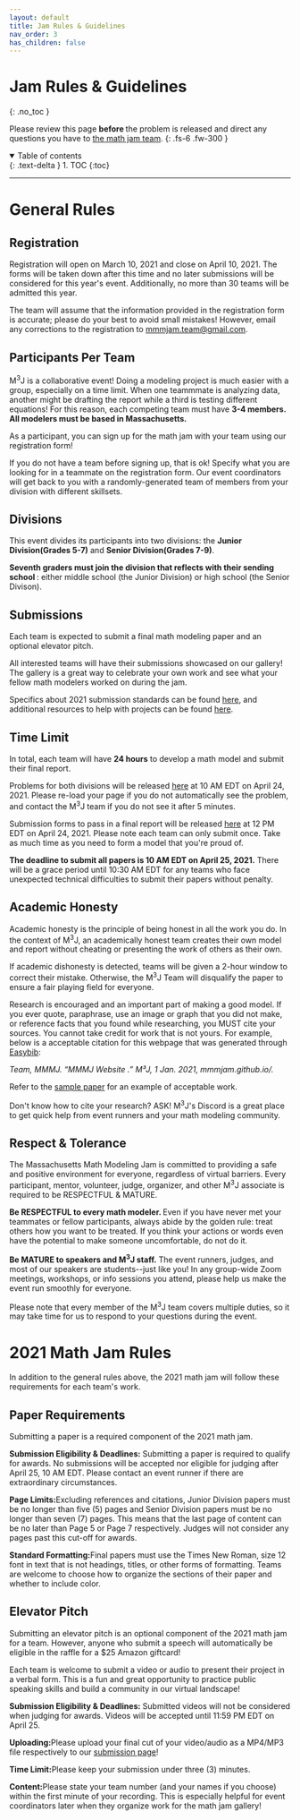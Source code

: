```yaml
---
layout: default
title: Jam Rules & Guidelines
nav_order: 3
has_children: false
---
```


# Jam Rules & Guidelines
{: .no_toc }

Please review this page <b> before </b> the problem is released and direct any questions you have to [the math jam team](mailto:mmmjam.team@gmail.com). 
{: .fs-6 .fw-300 }

<details open markdown="block">
  <summary>
    Table of contents
  </summary>
  {: .text-delta }
1. TOC
{:toc}
</details>

---

# General Rules


## Registration

Registration will open on March 10, 2021 and close on April 10, 2021. The forms will be taken down after this time and no later submissions will be considered for this year's event. Additionally, no more than 30 teams will be admitted this year.  

The team will assume that the information provided in the registration form is accurate; please do your best to avoid small mistakes! However, email any corrections to the registration to [mmmjam.team@gmail.com](mailto:mmmjam.team@gmail.com). 


## Participants Per Team

M<sup>3</sup>J is a collaborative event! Doing a modeling project is much easier with a group, especially on a time limit. When one teammmate is analyzing data, another might be drafting the report while a third is testing different equations! For this reason, each competing team must have <b> 3-4 members. All modelers must be based in Massachusetts.</b> 

As a participant, you can sign up for the math jam with your team using our registration form! 

If you do not have a team before signing up, that is ok! Specify what you are looking for in a teammate on the registration form. Our event coordinators will get back to you with a randomly-generated team of  members from your division with different skillsets.  

## Divisions

This event divides its participants into two divisions: the <b> Junior Division(Grades 5-7)</b> and <b> Senior Division(Grades 7-9)</b>. 

<b> Seventh graders must join the division that reflects with their sending school </b>: either middle school (the Junior Division) or high school (the Senior Divison).

## Submissions 

Each team is expected to submit a final math modeling paper and an optional elevator pitch. 

All interested teams will have their submissions showcased on our gallery! The gallery is a great way to celebrate your own work and see what your fellow math modelers worked on during the jam. 

Specifics about 2021 submission standards can be found [here](https://mmmjam.github.io/rules-and-guidelines/#2021-math-jam-rules), and additional resources to help with projects can be found [here](mmmjam.github.io/resources). 


## Time Limit

In total, each team will have <b>24 hours</b> to develop a math model and submit their final report. 

Problems for both divisions will be released [here](https://mmmjam.github.io/rules-2021/) at 10 AM EDT on April 24, 2021. Please re-load your page if you do not automatically see the problem, and contact the M<sup>3</sup>J team if you do not see it after 5 minutes. 

Submission forms to pass in a final report will be released [here](https://mmmjam.github.io/submission/) at 12 PM EDT on April 24, 2021. Please note each team can only submit once. Take as much time as you need to form a model that you're proud of.  

<b> The deadline to submit all papers is 10 AM EDT on April 25, 2021.</b> There will be a grace period until 10:30 AM EDT for any teams who face unexpected technical difficulties to submit their papers without penalty. 

## Academic Honesty

Academic honesty is the principle of being honest in all the work you do. In the context of M<sup>3</sup>J, an academically honest team creates their own model and report without cheating or presenting the work of others as their own. 

If academic dishonesty is detected, teams will be given a 2-hour window to correct their mistake. Otherwise, the M<sup>3</sup>J Team will disqualify the paper to ensure a fair playing field for everyone. 

Research is encouraged and an important part of making a good model. If you ever quote, paraphrase, use an image or graph that you did not make, or reference facts that you found while researching, you MUST cite your sources. You cannot take credit for work that is not yours. For example, below is a acceptable citation for this webpage that was generated through [Easybib](https://www.easybib.com/):

<i>Team, MMMJ. “MMMJ Website .” M³J, 1 Jan. 2021, mmmjam.github.io/. </i>

Refer to the [sample paper](https://mmmjam.github.io/resources/#sample-paper) for an example of acceptable work. 

Don't know how to cite your research? ASK! M<sup>3</sup>J's Discord is a great place to get quick help from event runners and your math modeling community. 

## Respect & Tolerance

The Massachusetts Math Modeling Jam is committed to providing a safe and positive environment for everyone, regardless of virtual barriers. Every participant, mentor, volunteer, judge, organizer, and other M<sup>3</sup>J associate is required to be RESPECTFUL & MATURE.  

<b> Be RESPECTFUL to every math modeler. </b> Even if you have never met your teammates or fellow participants, always abide by the golden rule: treat others how you want to be treated. If you think your actions or words even have the potential to make someone uncomfortable, do not do it. 

<b> Be MATURE to speakers and M<sup>3</sup>J staff.</b> The event runners, judges, and most of our speakers are students--just like you! In any group-wide Zoom meetings, workshops, or info sessions you attend, please help us make the event run smoothly for everyone. 

Please note that every member of the M<sup>3</sup>J team covers multiple duties, so it may take time for us to respond to your questions during the event. 

# 2021 Math Jam Rules 

In addition to the general rules above, the 2021 math jam will follow these requirements for each team's work. 

## Paper Requirements 

Submitting a paper is a required component of the 2021 math jam. 


<b>Submission Eligibility & Deadlines:</b> Submitting a paper is required to qualify for awards. No submissions will be accepted nor eligible for judging after April 25, 10 AM EDT. Please contact an event runner if there are extraordinary circumstances. 

<b>Page Limits:</b>Excluding references and citations, Junior Division papers must be no longer than five (5) pages and Senior Division papers must be no longer than seven (7) pages. This means that the last page of content can be no later than Page 5 or Page 7 respectively. Judges will not consider any pages past this cut-off for awards.

<b>Standard Formatting:</b>Final papers must use the Times New Roman, size 12 font in text that is not headings, titles, or other forms of formatting. Teams are welcome to choose how to organize the sections of their paper and whether to include color.


## Elevator Pitch

Submitting an elevator pitch is an optional component of the 2021 math jam for a team. However, anyone who submit a speech will automatically be eligible in the raffle for a $25 Amazon giftcard! 

Each team is welcome to submit a video or audio to present their project in a verbal form. This is a fun and great opportunity to practice  public speaking skills and build a community in our virtual landscape! 


<b>Submission Eligibility & Deadlines:</b> Submitted videos will not be considered when judging for awards. Videos will be accepted until 11:59 PM EDT on April 25.

<b>Uploading:</b>Please upload your final cut of your video/audio as a MP4/MP3 file respectively to our [submission page](https://mmmjam.github.io/submission/)! 

<b>Time Limit:</b>Please keep your submission under three (3) minutes.

<b>Content:</b>Please state your team number (and your names if you choose) within the first minute of your recording. This is especially helpful for event coordinators later when they organize work for the math jam gallery!